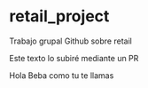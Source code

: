 # retail_project
 Trabajo grupal Github sobre retail


Este texto lo subiré mediante un PR




Hola Beba como tu te llamas